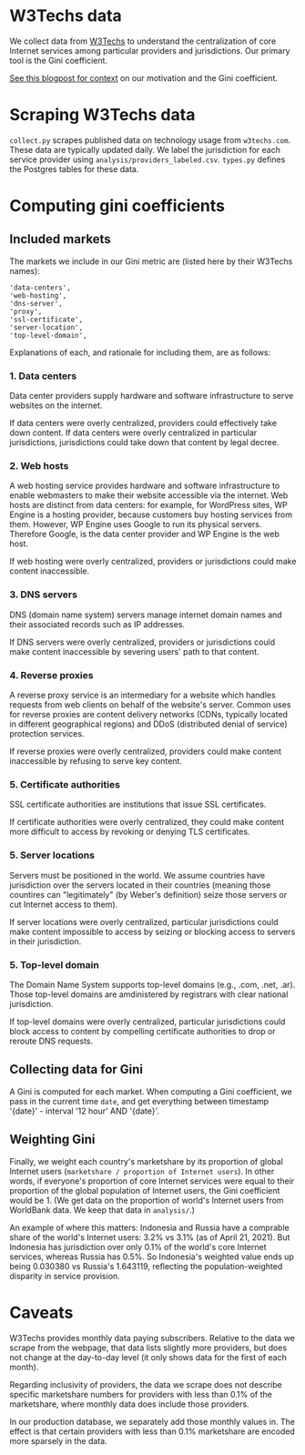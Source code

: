 # W3Techs data

We collect data from [W3Techs](https://w3techs.com/) to understand the
centralization of core Internet services among particular providers and
jurisdictions. Our primary tool is the Gini coefficient. 

[See this blogpost for
context](https://nickmerrill.substack.com/p/measuring-internet-decentralization)
on our motivation and the Gini coefficient.

# Scraping W3Techs data

`collect.py` scrapes published data on technology usage from `w3techs.com`.
These data are typically updated daily. We label the jurisdiction for each
service provider using `analysis/providers_labeled.csv`. `types.py` defines the
Postgres tables for these data.

# Computing gini coefficients

## Included markets

The markets we include in our Gini metric are (listed here by their W3Techs names): 

```
'data-centers', 
'web-hosting', 
'dns-server', 
'proxy', 
'ssl-certificate',
'server-location', 
'top-level-domain',
```

Explanations of each, and rationale for including them, are as follows:

### 1. Data centers
 Data center providers supply hardware and software infrastructure to serve
 websites on the internet.

 If data centers were overly centralized, providers could effectively take down
 content. If data centers were overly centralized in particular jurisdictions,
 jurisdictions could take down that content by legal decree.

### 2. Web hosts
A web hosting service provides hardware and software infrastructure to enable
webmasters to make their website accessible via the internet. Web hosts are
distinct from data centers: for example, for WordPress sites, WP Engine is a
hosting provider, because customers buy hosting services from them. However, WP
Engine uses Google to run its physical servers. Therefore Google, is the data
center provider and WP Engine is the web host.

If web hosting were overly centralized, providers or jurisdictions could make
content inaccessible.

### 3. DNS servers
DNS (domain name system) servers manage internet domain names and their
associated records such as IP addresses.

If DNS servers were overly centralized, providers or jurisdictions could make
content inaccessible by severing users' path to that content.

### 4. Reverse proxies
A reverse proxy service is an intermediary for a website which handles requests
from web clients on behalf of the website's server. Common uses for reverse
proxies are content delivery networks (CDNs, typically located in different
geographical regions) and DDoS (distributed denial of service) protection
services.

If reverse proxies were overly centralized, providers could make content
inaccessible by refusing to serve key content.

### 5. Certificate authorities
SSL certificate authorities are institutions that issue SSL certificates.

If certificate authorities were overly centralized, they could make content more
difficult to access by revoking or denying TLS certificates.

### 5. Server locations

Servers must be positioned in the world. We assume countries have jurisdiction
over the servers located in their countries (meaning those countires can
"legitimately" (by Weber's definition) seize those servers or cut Internet
access to them).

If server locations were overly centralized, particular jurisdictions could make content impossible to access by seizing or blocking access to servers in their jurisdiction.

### 5. Top-level domain

The Domain Name System supports top-level domains (e.g., .com, .net, .ar). Those top-level domains are amdinistered by registrars with clear national jurisdiction.

If top-level domains were overly centralized, particular jurisdictions could
block access to content by compelling certificate authorities to drop or reroute
DNS requests.

## Collecting data for Gini

A Gini is computed for each market. When computing a Gini coefficient, we pass
in the current time `date`, and get everything between timestamp '{date}' -
interval '12 hour' AND '{date}'.

## Weighting Gini

Finally, we weight each country's marketshare by its proportion of global
Internet users (`marketshare / proportion of Internet users`). In other words,
if everyone's proportion of core Internet services were equal to their
proportion of the global population of Internet users, the Gini coefficient
would be 1. (We get data on the proportion of world's Internet users from
WorldBank data. We keep that data in `analysis/`.)

An example of where this matters: Indonesia and Russia have a comprable share of
the world's Internet users: 3.2% vs 3.1% (as of April 21, 2021). But Indonesia
has jurisdiction over only 0.1% of the world's core Internet services, whereas
Russia has 0.5%. So Indonesia's weighted value ends up being 0.030380 vs
Russia's 1.643119, reflecting the population-weighted disparity in service
provision.

# Caveats

W3Techs provides monthly data paying subscribers. Relative to the data we scrape
from the webpage, that data lists slightly more providers, but does not change
at the day-to-day level (it only shows data for the first of each month).

Regarding inclusivity of providers, the data we scrape does not describe
specific marketshare numbers for providers with less than 0.1% of the
marketshare, where monthly data does include those providers.

In our production database, we separately add those monthly values in. The
effect is that certain providers with less than 0.1% marketshare are encoded
more sparsely in the data.
